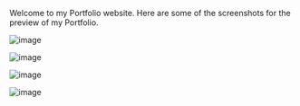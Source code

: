 Welcome to my Portfolio website. Here are some of the screenshots for the preview of my Portfolio.


![image](https://github.com/user-attachments/assets/94ba749a-c7e3-41a6-a318-4b92bf604d15)



![image](https://github.com/user-attachments/assets/684d2b3d-071c-4b96-a699-eb6cabcf28ad)



![image](https://github.com/user-attachments/assets/24098211-93f4-4d64-9bfd-4c3ae533c3c8)


![image](https://github.com/user-attachments/assets/0dacd84b-1d43-4d5b-b592-ad95c8993003)


